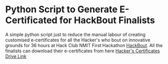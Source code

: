 # Python Script to Generate E-Certificated for HackBout Finalists

A simple python script just to reduce the manual labour of creating customised e-certificates for all the Hacker's who bout on innovative grounds for 36 hours at Hack Club NMIT First Hackathon [HackBout](https://www.hackbout.tech). All the finalists can download their e-certificates from here
[Hacker's Certificates Drive Link](https://drive.google.com/drive/folders/1yZLgV5zlwrsg_y5nA_AWxqvecN4Id32x?usp=sharing)
